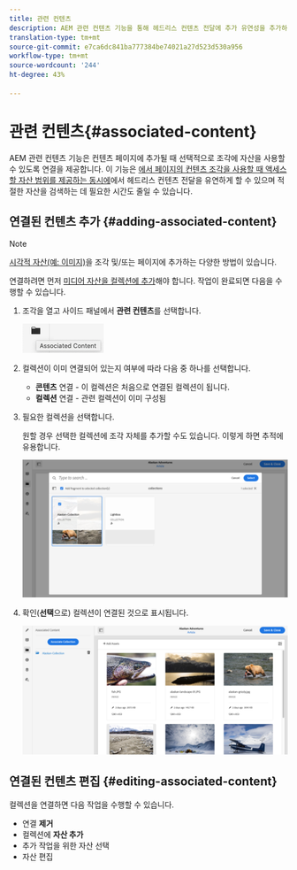 ```yaml
---
title: 관련 컨텐츠
description: AEM 관련 컨텐츠 기능을 통해 헤드리스 컨텐츠 전달에 추가 유연성을 추가하여 자산을 컨텐츠 페이지에 추가할 때 조각과 함께 선택적으로 사용할 수 있도록 연결을 제공하는 방법을 이해합니다.
translation-type: tm+mt
source-git-commit: e7ca6dc841ba777384be74021a27d523d530a956
workflow-type: tm+mt
source-wordcount: '244'
ht-degree: 43%

---
```



# 관련 컨텐츠{#associated-content}

AEM 관련 컨텐츠 기능은 컨텐츠 페이지에 추가될 때 선택적으로 조각에 자산을 사용할 수 있도록 연결을 제공합니다. 이 기능은 [에서 페이지의 컨텐츠 조각을 사용할 때 액세스할 자산 범위를 제공하는 동시에](/help/sites-cloud/authoring/fundamentals/content-fragments.md#using-associated-content)에서 헤드리스 컨텐츠 전달을 유연하게 할 수 있으며 적절한 자산을 검색하는 데 필요한 시간도 줄일 수 있습니다.

## 연결된 컨텐츠 추가 {#adding-associated-content}

>[!NOTE]
>
>[시각적 자산(예: 이미지)](/help/assets/content-fragments/content-fragments.md#fragments-with-visual-assets)을 조각 및/또는 페이지에 추가하는 다양한 방법이 있습니다.

연결하려면 먼저 [미디어 자산을 컬렉션에 추가](/help/assets/manage-collections.md)해야 합니다. 작업이 완료되면 다음을 수행할 수 있습니다.

1. 조각을 열고 사이드 패널에서 **관련 컨텐츠**&#x200B;를 선택합니다.

   ![관련 컨텐츠](assets/cfm-assoc-content-01.png)

1. 컬렉션이 이미 연결되어 있는지 여부에 따라 다음 중 하나를 선택합니다.

   * **콘텐츠**  연결 - 이 컬렉션은 처음으로 연결된 컬렉션이 됩니다.
   * **컬렉션**  연결 - 관련 컬렉션이 이미 구성됨

1. 필요한 컬렉션을 선택합니다.

   원할 경우 선택한 컬렉션에 조각 자체를 추가할 수도 있습니다. 이렇게 하면 추적에 유용합니다.

   ![컬렉션 선택](assets/cfm-assoc-content-02.png)

1. 확인(**선택**&#x200B;으로) 컬렉션이 연결된 것으로 표시됩니다.

   ![cfm-6420-05](assets/cfm-assoc-content-03.png)

## 연결된 컨텐츠 편집 {#editing-associated-content}

컬렉션을 연결하면 다음 작업을 수행할 수 있습니다.

* 연결 **제거**
* 컬렉션에 **자산 추가**
* 추가 작업을 위한 자산 선택
* 자산 편집
